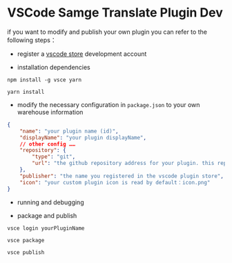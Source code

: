 # VSCode Samge Translate Plugin Dev

if you want to modify and publish your own plugin you can refer to the following steps：

- register a [vscode store](https://marketplace.visualstudio.com/) development account

- installation dependencies

```shell
npm install -g vsce yarn
```

```shell
yarn install
```

- modify the necessary configuration in `package.json` to your own warehouse information
```json
{
    "name": "your plugin name (id)",
    "displayName": "your plugin displayName",
    // other config ……
    "repository": {
        "type": "git",
        "url": "the github repository address for your plugin. this repository needs to be submitted first. type public"
    },
    "publisher": "the name you registered in the vscode plugin store",
    "icon": "your custom plugin icon is read by default：icon.png"
}
```

- running and debugging

- package and publish
```shell
vsce login yourPluginName

vsce package

vsce publish
```